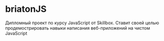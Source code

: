 # briatonJS
Дипломный проект по курсу JavaScript от Skillbox. Ставит своей целью продемострировать навыки написания веб-приложений на чистом JavaScript
